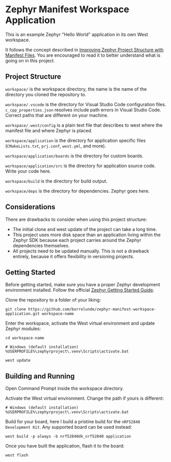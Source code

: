 # Zephyr Manifest Workspace Application

This is an example Zephyr "Hello World" application in its own West workspace.

It follows the concept described in [Improving Zephyr Project Structure with Manifest Files](https://blog.golioth.io/improving-zephyr-project-structure-with-manifest-files/). You are encouraged to read it to better understand what is going on in this project.

## Project Structure

`workspace/` is the workspace directory, the name is the name of the directory you cloned the repository to.

`workspace/.vscode` is the directory for Visual Studio Code configuration files. `c_cpp_properties.json` resolves include path errors in Visual Studio Code. Correct paths that are different on your machine.

`workspace/.west/config` is a plain text file that describes to west where the manifest file and where Zephyr is placed.

`workspace/application` is the directory for application specific files (`CMakeLists.txt`, `prj.conf`, `west.yml`, and more).

`workspace/application/boards` is the directory for custom boards.

`workspace/application/src` is the directory for application source code. Write your code here.

`workspace/build` is the directory for build output.

`workspace/deps` is the directory for dependencies. Zephyr goes here.

## Considerations

There are drawbacks to consider when using this project structure:

- The initial clone and west update of the project can take a long time.
- This project uses more disk space than an application living within the Zephyr SDK because each project carries around the Zephyr dependencies themselves.
- All projects need to be updated manually. This is not a drawback entirely, because it offers flexibility in versioning projects.

## Getting Started

Before getting started, make sure you have a proper Zephyr development environment installed. Follow the official [Zephyr Getting Started Guide](https://docs.zephyrproject.org/latest/develop/getting_started/index.html).

Clone the repository to a folder of your liking:

```shell
git clone https://github.com/borrelunde/zephyr-manifest-workspace-application.git workspace-name
```

Enter the workspace, activate the West virtual environment and update Zephyr modules:

```shell
cd workspace-name

# Windows (default installation)
%USERPROFILE%\zephyrproject\.venv\Scripts\activate.bat

west update
```

## Building and Running

Open Command Prompt inside the workspace directory.

Activate the West virtual environment. Change the path if yours is different:

```shell
# Windows (default installation)
%USERPROFILE%\zephyrproject\.venv\Scripts\activate.bat
```

Build for your board, here I build a pristine build for the `nRF52840 Development Kit`. Any supported board can be used instead:

```shell
west build -p always -b nrf52840dk_nrf52840 application
```

Once you have built the application, flash it to the board:

```shell
west flash
```
